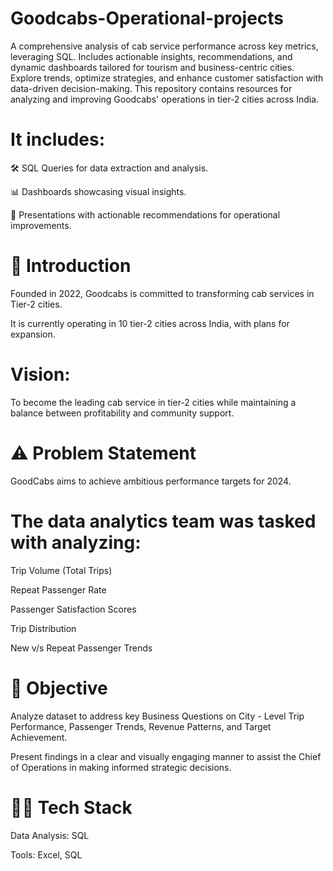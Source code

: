 # Goodcabs-Operational-projects
 A comprehensive analysis of cab service performance across key metrics, leveraging SQL. Includes actionable insights, recommendations, and dynamic dashboards tailored for tourism and business-centric cities. Explore trends, optimize strategies, and enhance customer satisfaction with data-driven decision-making.
This repository contains resources for analyzing and improving Goodcabs' operations in tier-2 cities across India. 

 # It includes:

🛠️ SQL Queries for data extraction and analysis.

📊 Dashboards showcasing visual insights.

📑 Presentations with actionable recommendations for operational improvements.


 # 📝 Introduction

Founded in 2022, Goodcabs is committed to transforming cab services in Tier-2 cities.

It is currently operating in 10 tier-2 cities across India, with plans for expansion.

# Vision:

To become the leading cab service in tier-2 cities while maintaining a balance between profitability and community support.

# ⚠️ Problem Statement

GoodCabs aims to achieve ambitious performance targets for 2024. 

# The data analytics team was tasked with analyzing:

Trip Volume (Total Trips)

Repeat Passenger Rate

Passenger Satisfaction Scores

Trip Distribution

New v/s Repeat Passenger Trends

# 🎯 Objective

Analyze dataset to address key Business Questions on City - Level Trip Performance, Passenger Trends, Revenue Patterns, and Target Achievement.

Present findings in a clear and visually engaging manner to assist the Chief of Operations in making informed strategic decisions.

# 👩‍💻 Tech Stack

Data Analysis: SQL

Tools: Excel, SQL
